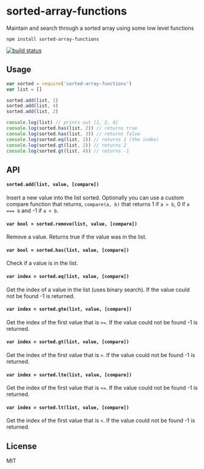 # sorted-array-functions

Maintain and search through a sorted array using some low level functions

```
npm install sorted-array-functions
```

[![build status](http://img.shields.io/travis/mafintosh/sorted-array-functions.svg?style=flat)](http://travis-ci.org/mafintosh/sorted-array-functions)

## Usage

``` js
var sorted = require('sorted-array-functions')
var list = []

sorted.add(list, 1)
sorted.add(list, 4)
sorted.add(list, 2)

console.log(list) // prints out [1, 2, 4]
console.log(sorted.has(list, 2)) // returns true
console.log(sorted.has(list, 3)) // returns false
console.log(sorted.eq(list, 2)) // returns 1 (the index)
console.log(sorted.gt(list, 2)) // returns 2
console.log(sorted.gt(list, 4)) // returns -1
```

## API

#### `sorted.add(list, value, [compare])`

Insert a new value into the list sorted.
Optionally you can use a custom compare function that returns, `compare(a, b)` that returns 1 if `a > b`, 0 if `a === b` and -1 if `a < b`.

#### `var bool = sorted.remove(list, value, [compare])`

Remove a value. Returns true if the value was in the list.

#### `var bool = sorted.has(list, value, [compare])`

Check if a value is in the list.

#### `var index = sorted.eq(list, value, [compare])`

Get the index of a value in the list (uses binary search).
If the value could not be found -1 is returned.

#### `var index = sorted.gte(list, value, [compare])`

Get the index of the first value that is `>=`.
If the value could not be found -1 is returned.

#### `var index = sorted.gt(list, value, [compare])`

Get the index of the first value that is `>`.
If the value could not be found -1 is returned.

#### `var index = sorted.lte(list, value, [compare])`

Get the index of the first value that is `<=`.
If the value could not be found -1 is returned.

#### `var index = sorted.lt(list, value, [compare])`

Get the index of the first value that is `<`.
If the value could not be found -1 is returned.

## License

MIT
